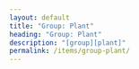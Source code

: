 ```yaml
---
layout: default
title: "Group: Plant"
heading: "Group: Plant"
description: "[group][plant]"
permalink: /items/group-plant/
---
```

